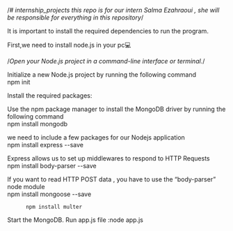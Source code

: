 /*# internship_projects
this repo is for our intern  Salma Ezahraoui , she will be responsible for everything in this repository*/ 

It is important to install the required dependencies to run the program.

First,we need to install node.js in your  pc💻 

 /*Open your Node.js project in a command-line interface or terminal.*/
 

Initialize a new Node.js project by running the following command      
npm init


Install the required packages:

Use the npm package manager to install the MongoDB driver by running the following command       
npm install mongodb

 we need to include a few packages for our Nodejs application              
 npm install express --save

Express allows us to set up middlewares to respond to HTTP Requests         
npm install body-parser --save

If you want to read HTTP POST data , you have to use the “body-parser” node module         
npm install mongoose --save
          
          npm install multer

Start the MongoDB. Run app.js file                :node app.js

